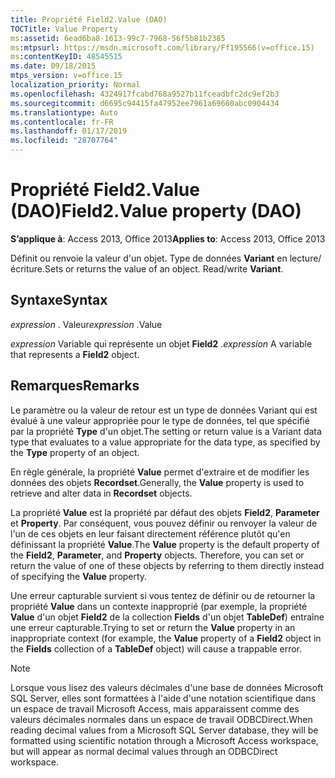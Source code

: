 ```yaml
---
title: Propriété Field2.Value (DAO)
TOCTitle: Value Property
ms:assetid: 6ead6ba8-1613-99c7-7968-56f5b81b2385
ms:mtpsurl: https://msdn.microsoft.com/library/Ff195566(v=office.15)
ms:contentKeyID: 48545515
ms.date: 09/18/2015
mtps_version: v=office.15
localization_priority: Normal
ms.openlocfilehash: 4324917fcabd768a9527b11fceadbfc2dc9ef2b3
ms.sourcegitcommit: d6695c94415fa47952ee7961a69660abc0904434
ms.translationtype: Auto
ms.contentlocale: fr-FR
ms.lasthandoff: 01/17/2019
ms.locfileid: "28707764"
---
```

# <a name="field2value-property-dao"></a><span data-ttu-id="f4cb1-102">Propriété Field2.Value (DAO)</span><span class="sxs-lookup"><span data-stu-id="f4cb1-102">Field2.Value property (DAO)</span></span>


<span data-ttu-id="f4cb1-103">**S’applique à**: Access 2013, Office 2013</span><span class="sxs-lookup"><span data-stu-id="f4cb1-103">**Applies to**: Access 2013, Office 2013</span></span>

<span data-ttu-id="f4cb1-p101">Définit ou renvoie la valeur d'un objet. Type de données **Variant** en lecture/écriture.</span><span class="sxs-lookup"><span data-stu-id="f4cb1-p101">Sets or returns the value of an object. Read/write **Variant**.</span></span>

## <a name="syntax"></a><span data-ttu-id="f4cb1-106">Syntaxe</span><span class="sxs-lookup"><span data-stu-id="f4cb1-106">Syntax</span></span>

<span data-ttu-id="f4cb1-107">*expression* . Valeur</span><span class="sxs-lookup"><span data-stu-id="f4cb1-107">*expression* .Value</span></span>

<span data-ttu-id="f4cb1-108">*expression* Variable qui représente un objet **Field2** .</span><span class="sxs-lookup"><span data-stu-id="f4cb1-108">*expression* A variable that represents a **Field2** object.</span></span>

## <a name="remarks"></a><span data-ttu-id="f4cb1-109">Remarques</span><span class="sxs-lookup"><span data-stu-id="f4cb1-109">Remarks</span></span>

<span data-ttu-id="f4cb1-110">Le paramètre ou la valeur de retour est un type de données Variant qui est évalué à une valeur appropriée pour le type de données, tel que spécifié par la propriété **Type** d'un objet.</span><span class="sxs-lookup"><span data-stu-id="f4cb1-110">The setting or return value is a Variant data type that evaluates to a value appropriate for the data type, as specified by the **Type** property of an object.</span></span>

<span data-ttu-id="f4cb1-111">En règle générale, la propriété **Value** permet d'extraire et de modifier les données des objets **Recordset**.</span><span class="sxs-lookup"><span data-stu-id="f4cb1-111">Generally, the **Value** property is used to retrieve and alter data in **Recordset** objects.</span></span>

<span data-ttu-id="f4cb1-p102">La propriété **Value** est la propriété par défaut des objets **Field2**, **Parameter** et **Property**. Par conséquent, vous pouvez définir ou renvoyer la valeur de l'un de ces objets en leur faisant directement référence plutôt qu'en définissant la propriété **Value**.</span><span class="sxs-lookup"><span data-stu-id="f4cb1-p102">The **Value** property is the default property of the **Field2**, **Parameter**, and **Property** objects. Therefore, you can set or return the value of one of these objects by referring to them directly instead of specifying the **Value** property.</span></span>

<span data-ttu-id="f4cb1-114">Une erreur capturable survient si vous tentez de définir ou de retourner la propriété **Value** dans un contexte inapproprié (par exemple, la propriété **Value** d'un objet **Field2** de la collection **Fields** d'un objet **TableDef**) entraîne une erreur capturable.</span><span class="sxs-lookup"><span data-stu-id="f4cb1-114">Trying to set or return the **Value** property in an inappropriate context (for example, the **Value** property of a **Field2** object in the **Fields** collection of a **TableDef** object) will cause a trappable error.</span></span>


> [!NOTE]
> <span data-ttu-id="f4cb1-115">Lorsque vous lisez des valeurs décimales d'une base de données Microsoft SQL Server, elles sont formattées à l'aide d'une notation scientifique dans un espace de travail Microsoft Access, mais apparaissent comme des valeurs décimales normales dans un espace de travail ODBCDirect.</span><span class="sxs-lookup"><span data-stu-id="f4cb1-115">When reading decimal values from a Microsoft SQL Server database, they will be formatted using scientific notation through a Microsoft Access workspace, but will appear as normal decimal values through an ODBCDirect workspace.</span></span>


